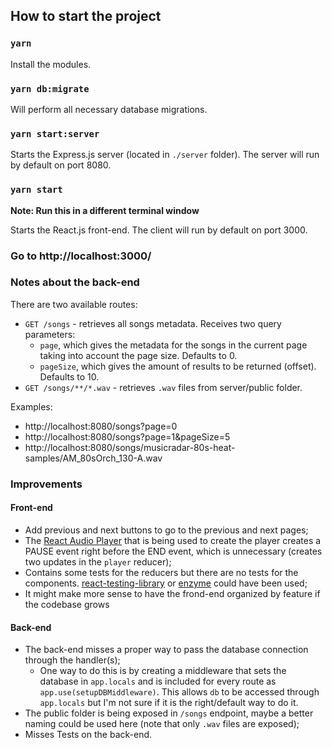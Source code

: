 ## How to start the project

### `yarn`

Install the modules.

### `yarn db:migrate`

Will perform all necessary database migrations.

### `yarn start:server`

Starts the Express.js server (located in `./server` folder). The server will run by default on port 8080.

### `yarn start`

**Note: Run this in a different terminal window**

Starts the React.js front-end. The client will run by default on port 3000.

### Go to http://localhost:3000/

### Notes about the back-end

There are two available routes:

- `GET /songs` - retrieves all songs metadata. Receives two query parameters:
  - `page`, which gives the metadata for the songs in the current page taking into account the page size. Defaults to 0.
  - `pageSize`, which gives the amount of results to be returned (offset). Defaults to 10.
- `GET /songs/**/*.wav` - retrieves `.wav` files from server/public folder.

Examples:

- http://localhost:8080/songs?page=0
- http://localhost:8080/songs?page=1&pageSize=5
- http://localhost:8080/songs/musicradar-80s-heat-samples/AM_80sOrch_130-A.wav

### Improvements

#### Front-end

- Add previous and next buttons to go to the previous and next pages;
- The [React Audio Player](https://github.com/justinmc/react-audio-player) that is being used to create the player creates a PAUSE event right before the END event, which is unnecessary (creates two updates in the `player` reducer);
- Contains some tests for the reducers but there are no tests for the components. [react-testing-library](https://github.com/testing-library/react-testing-library) or [enzyme](https://github.com/airbnb/enzyme) could have been used;
- It might make more sense to have the frond-end organized by feature if the codebase grows

#### Back-end

- The back-end misses a proper way to pass the database connection through the handler(s);
  - One way to do this is by creating a middleware that sets the database in `app.locals` and is included for every route as `app.use(setupDBMiddleware)`. This allows `db` to be accessed through `app.locals` but I'm not sure if it is the right/default way to do it.
- The public folder is being exposed in `/songs` endpoint, maybe a better naming could be used here (note that only `.wav` files are exposed);
- Misses Tests on the back-end.
